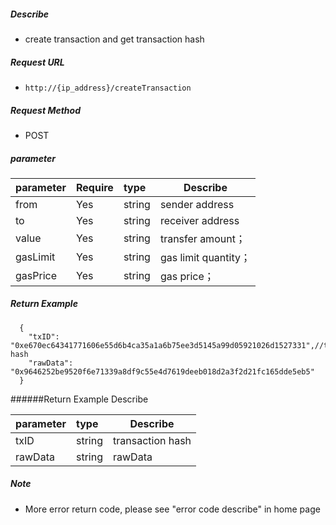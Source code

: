     
##### Describe

-  create transaction and get transaction hash

##### Request URL
- ` http://{ip_address}/createTransaction `
  
##### Request Method
- POST 

##### parameter

|parameter|Require|type|Describe|
|:----    |:---|:----- |-----   |
|from |Yes  |string  |sender address|
|to |Yes  |string  |receiver address|
|value |Yes  |string  |transfer amount；|
|gasLimit |Yes  |string  |gas limit quantity；|
|gasPrice |Yes  |string  |gas price；|

##### Return Example 

``` 
  {
    "txID": "0xe670ec64341771606e55d6b4ca35a1a6b75ee3d5145a99d05921026d1527331",//transaction hash
    "rawData": "0x9646252be9520f6e71339a8df9c55e4d7619deeb018d2a3f2d21fc165dde5eb5"
  }
```

######Return Example Describe 

|parameter|type|Describe|
|:-----  |:-----|-----      
|txID |string   |transaction hash  |
|rawData |string   |rawData  |

##### Note 

- More error return code, please see "error code describe" in home page